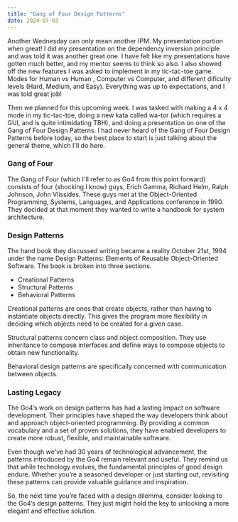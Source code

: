 ```yaml
---
title: "Gang of Four Design Patterns"
date: 2024-07-03
---
```


Another Wednesday can only mean another IPM. My presentation portion when great! I did my presentation on the dependency
inversion principle and was told it was another great one. I have felt like my presentations have gotten much better,
and my mentor seems to think so also. I also showed off the new features I was asked to implement in my tic-tac-toe 
game. Modes for Human vs Human , Computer vs Computer, and different dificulty levels (Hard, Medium, and Easy). 
Everything was up to expectations, and I was told great job!

Then we planned for this upcoming week. I was tasked with making a 4 x 4 mode in my tic-tac-toe, doing a new kata called
wa-tor (which requires a GUI, and is quite intimidating TBH), and doing a presentation on one of the Gang of Four Design 
Patterns. I had never heard of the Gang of Four Design Patterns before today, so the best place to start is just talking
about the general theme, which I'll do here.

### Gang of Four

The Gang of Four (which I'll refer to as Go4 from this point forward) consists of four (shocking I know) guys, Erich
Gamma, Richard Helm, Ralph Johnson, John Vlissides. These guys met at the Object-Oriented Programming, Systems,
Languages, and Applications conference in 1990. They decided at that moment they wanted to write a handbook for system
architecture.

### Design Patterns

The hand book they discussed writing became a reality October 21st, 1994 under the name Design Patterns: Elements of 
Reusable Object-Oriented Software. The book is broken into three sections.

<ul>
<li>Creational Patterns</li>
<li>Structural Patterns</li>
<li>Behavioral Patterns</li>
</ul>


Creational patterns are ones that create objects, rather than having to instantiate objects directly. This gives the 
program more flexibility in deciding which objects need to be created for a given case.

Structural patterns concern class and object composition. They use inheritance to compose interfaces and define ways to 
compose objects to obtain new functionality.

Behavioral design patterns are specifically concerned with communication between objects.

### Lasting Legacy

The Go4’s work on design patterns has had a lasting impact on software development. Their principles have 
shaped the way developers think about and approach object-oriented programming. By providing a common vocabulary and a 
set of proven solutions, they have enabled developers to create more robust, flexible, and maintainable software.

Even though we've had 30 years of technological advancement, the patterns introduced by the Go4 remain relevant and 
useful. They remind us that while technology evolves, the fundamental principles of good design endure. Whether you’re a 
seasoned developer or just starting out, revisiting these patterns can provide valuable guidance and inspiration.

So, the next time you’re faced with a design dilemma, consider looking to the Go4’s design patterns. They just might 
hold the key to unlocking a more elegant and effective solution.

